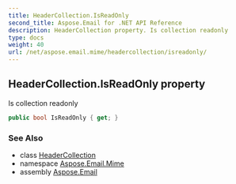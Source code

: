 ```yaml
---
title: HeaderCollection.IsReadOnly
second_title: Aspose.Email for .NET API Reference
description: HeaderCollection property. Is collection readonly
type: docs
weight: 40
url: /net/aspose.email.mime/headercollection/isreadonly/
---
```

## HeaderCollection.IsReadOnly property

Is collection readonly

```csharp
public bool IsReadOnly { get; }
```

### See Also

* class [HeaderCollection](../)
* namespace [Aspose.Email.Mime](../../headercollection/)
* assembly [Aspose.Email](../../../)


